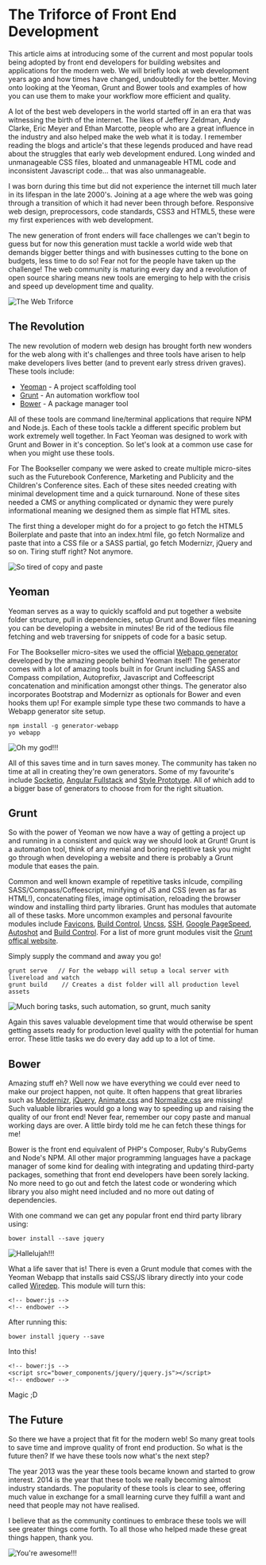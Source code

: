 The Triforce of Front End Development
=====================================

This article aims at introducing some of the current and most popular tools being adopted by front end developers for building websites and applications for the modern web. We will briefly look at web development years ago and how times have changed, undoubtedly for the better. Moving onto looking at the Yeoman, Grunt and Bower tools and examples of how you can use them to make your workflow more efficient and quality.

A lot of the best web developers in the world started off in an era that was witnessing the birth of the internet. The likes of Jeffery Zeldman, Andy Clarke, Eric Meyer and Ethan Marcotte, people who are a great influence in the industry and also helped make the web what it is today. I remember reading the blogs and article's that these legends produced and have read about the struggles that early web development endured. Long winded and unmanageable CSS files, bloated and unmanageable HTML code and inconsistent Javascript code... that was also unmanageable.

I was born during this time but did not experience the internet till much later in its lifespan in the late 2000's. Joining at a age where the web was going through a transition of which it had never been through before. Responsive web design, preprocessors, code standards, CSS3 and HTML5, these were my first experiences with web development.

The new generation of front enders will face challenges we can't begin to guess but for now this generation must tackle a world wide web that demands bigger better things and with businesses cutting to the bone on budgets, less time to do so! Fear not for the people have taken up the challenge! The web community is maturing every day and a revolution of open source sharing means new tools are emerging to help with the crisis and speed up development time and quality.

![The Web Triforce](the-web-triforce.png)

## The Revolution

The new revolution of modern web design has brought forth new wonders for the web along with it's challenges and three tools have arisen to help make developers lives better (and to prevent early stress driven graves). These tools include:

- [Yeoman](http://yeoman.io/) - A project scaffolding tool
- [Grunt](http://gruntjs.com/) - An automation workflow tool
- [Bower](http://bower.io/) - A package manager tool

All of these tools are command line/terminal applications that require NPM and Node.js. Each of these tools tackle a different specific problem but work extremely well together. In Fact Yeoman was designed to work with Grunt and Bower in it's conception. So let's look at a common use case for when you might use these tools.

For The Bookseller company we were asked to create multiple micro-sites such as the Futurebook Conference, Marketing and Publicity and the Children's Conference sites. Each of these sites needed creating with minimal development time and a quick turnaround. None of these sites needed a CMS or anything complicated or dynamic they were purely informational meaning we designed them as simple flat HTML sites.

The first thing a developer might do for a project to go fetch the HTML5 Boilerplate and paste that into an index.html file, go fetch Normalize and paste that into a CSS file or a SASS partial, go fetch Modernizr, jQuery and so on. Tiring stuff right? Not anymore.

![So tired of copy and paste](tired.jpg)

## Yeoman

Yeoman serves as a way to quickly scaffold and put together a website folder structure, pull in dependencies, setup Grunt and Bower files meaning you can be developing a website in minutes! Be rid of the tedious file fetching and web traversing for snippets of code for a basic setup.

For The Bookseller micro-sites we used the official [Webapp generator](https://github.com/yeoman/generator-webapp) developed by the amazing people behind Yeoman itself! The generator comes with a lot of amazing tools built in for Grunt including SASS and Compass compilation, Autoprefixr, Javascript and Coffeescript concatenation and minification amongst other things. The generator also incorporates Bootstrap and Modernizr as optionals for Bower and even hooks them up! For example simple type these two commands to have a Webapp generator site setup.

    npm install -g generator-webapp
    yo webapp

![Oh my god!!!](omg.gif)

All of this saves time and in turn saves money. The community has taken no time at all in creating they're own generators. Some of my favourite's include [Socketio](https://github.com/individual11/generator-socketio), [Angular Fullstack](https://github.com/DaftMonk/generator-angular-fullstack) and [Style Prototype](https://github.com/north/generator-style-prototype). All of which add to a bigger base of generators to choose from for the right situation.

## Grunt

So with the power of Yeoman we now have a way of getting a project up and running in a consistent and quick way we should look at Grunt! Grunt is a automation tool, think of any menial and boring repetitive task you might go through when developing a website and there is probably a Grunt module that eases the pain.

Common and well known example of repetitive tasks inlcude, compiling SASS/Compass/Coffeescript, minifying of JS and CSS (even as far as HTML!), concatenating files, image optimisation, reloading the browser window and installing third party libraries. Grunt has modules that automate all of these tasks. More uncommon examples and personal favourite modules include [Favicons](https://github.com/gleero/grunt-favicons), [Build Control](https://github.com/robwierzbowski/grunt-build-control), [Uncss](https://github.com/addyosmani/grunt-uncss), [SSH](https://github.com/chuckmo/grunt-ssh), [Google PageSpeed](https://github.com/jrcryer/grunt-pagespeed), [Autoshot](https://github.com/Ferrari/grunt-autoshot) and [Build Control](https://github.com/robwierzbowski/grunt-build-control). For a list of more grunt modules visit the [Grunt offical website](http://gruntjs.com/plugins).

Simply supply the command and away you go!

    grunt serve   // For the webapp will setup a local server with livereload and watch
    grunt build    // Creates a dist folder will all production level assets

![Much boring tasks, such automation, so grunt, much sanity](doge.jpg)

Again this saves valuable development time that would otherwise be spent getting assets ready for production level quality with the potential for human error. These little tasks we do every day add up to a lot of time.

## Bower

Amazing stuff eh? Well now we have everything we could ever need to make our project happen, not quite. It often happens that great libraries such as [Modernizr](http://modernizr.com/), [jQuery](http://jquery.com/), [Animate.css](http://daneden.github.io/animate.css/) and [Normalize.css](http://necolas.github.io/normalize.css/) are missing! Such valuable libraries would go a long way to speeding up and raising the quality of our front end! Never fear, remember our copy paste and manual working days are over. A little birdy told me he can fetch these things for me!

Bower is the front end equivalent of PHP's Composer, Ruby's RubyGems and Node's NPM. All other major programming languages have a package manager of some kind for dealing with integrating and updating third-party packages, something that front end developers have been sorely lacking. No more need to go out and fetch the latest code or wondering which library you also might need included and no more out dating of dependencies.

With one command we can get any popular front end third party library using:

    bower install --save jquery

![Hallelujah!!!](hallelujah.jpg)

What a life saver that is! There is even a Grunt module that comes with the Yeoman Webapp that installs said CSS/JS library directly into your code called [Wiredep](https://github.com/stephenplusplus/grunt-wiredep). This module will turn this:

    <!-- bower:js -->
    <!-- endbower -->

After running this:

    bower install jquery --save

Into this!

    <!-- bower:js -->
    <script src="bower_components/jquery/jquery.js"></script>
    <!-- endbower -->

Magic ;D

## The Future

So there we have a project that fit for the modern web! So many great tools to save time and improve quality of front end production. So what is the future then? If we have these tools now what's the next step?

The year 2013 was the year these tools became known and started to grow interest. 2014 is the year that these tools we really becoming almost industry standards. The popularity of these tools is clear to see, offering much value in exchange for a small learning curve they fulfill a want and need that people may not have realised.

I believe that as the community continues to embrace these tools we will see greater things come forth. To all those who helped made these great things happen, thank you.

![You're awesome!!!](awesome-dog.jpg)
